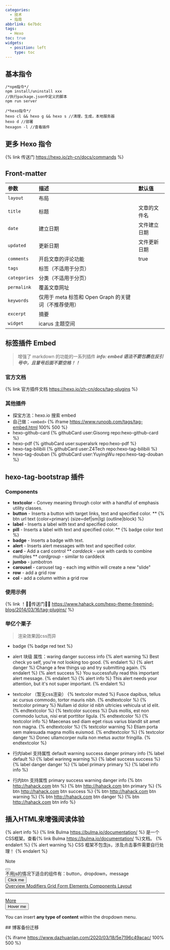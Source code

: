 ```yaml
---
categories:
  - 技术
  - 指南
abbrlink: 6e7bdc
tags:
  - Hexo
toc: true
widgets:
  - position: left
    type: toc
---
```

<!--more-->
## 基本指令

```plain 基本指令
/*npm指令*/
npm install/uninstall xxx
//执行package.json中定义的脚本
npm run server

/*hexo指令*/
hexo cl && hexo g && hexo s	//清理，生成，本地服务器
hexo d //部署
hexagon -l //查看插件
```

## 更多 Hexo 指令

<!-- more -->
{% link 传送门 https://hexo.io/zh-cn/docs/commands %}

## Front-matter
| 参数         | 描述                                                 | 默认值       |
| :----------- | :--------------------------------------------------- | :----------- |
| `layout`     | 布局                                                 |              |
| `title`      | 标题                                                 | 文章的文件名 |
| `date`       | 建立日期                                             | 文件建立日期 |
| `updated`    | 更新日期                                             | 文件更新日期 |
| `comments`   | 开启文章的评论功能                                   | true         |
| `tags`       | 标签（不适用于分页）                                 |              |
| `categories` | 分类（不适用于分页）                                 |              |
| `permalink`  | 覆盖文章网址                                         |              |
| `keywords`   | 仅用于 meta 标签和 Open Graph 的关键词（不推荐使用） |              |
| `excerpt`    | 摘要                                                 |              |
| `widget`     | icarus 主题空间                                      |              |

## 标签插件 Embed

> 增强了 markdown 的功能的一系列插件
> ***info: embed 语法不要包裹在反引号中，且冒号后面不要空格！！***
### 官方文档
{% link 官方插件文档 https://hexo.io/zh-cn/docs/tag-plugins %}
### 其他插件
- 探宝方法：hexo.io 搜索 embed
- 自己做：`<embed>`
{% iframe https://www.runoob.com/tags/tag-embed.html 100% 500 %}
- hexo-github-card
{% githubCard user:Gisonrg repo:hexo-github-card %}
- hexo-pdf
{% githubCard user:superalsrk repo:hexo-pdf %}
- hexo-tag-bilibili
{% githubCard user:Z4Tech repo:hexo-tag-bilibili %}
- hexo-tag-douban
{% githubCard user:YuyingWu repo:hexo-tag-douban %}
## hexo-tag-bootstrap 插件

### Components

- **textcolor** - Convey meaning through color with a handful of emphasis utility classes.
- **button** - Inserts a button with target links, text and specified color. ** {% btn url text (color=primary) (size=def|sm|lg) (outline|block) %}
- **label** - Inserts a label with text and specified color.
- **pill** - Inserts a label with text and specified color. ** {% badge color text %}
- **badge** - Inserts a badge with text.
- **alert** - Inserts alert messages with text and specified color.
- **card** - Add a card control ** *carddeck* - use with cards to combine multiples ** *cardgroup* - similar to carddeck
- **jumbo** - jumbotron
- **carousel** - carousel tag - each img within will create a new "slide"
- **row** - add a grid row
- **col** - add a column within a grid row
### 使用示例
{% link ！🐱‍🏍传送门🐱‍🏍 https://www.hahack.com/hexo-theme-freemind-blog/2014/03/16/tag-plugins/ %}
### 举亿个栗子
> 渲染效果因css而异
- badge
{% badge red text %}

- alert 块级 属性：waring danger success info
{% alert warning %}
Best check yo self, you're not looking too good.
{% endalert %}
{% alert danger %}
Change a few things up and try submitting again.
{% endalert %}
{% alert success %}
You successfully read this important alert message.
{% endalert %}
{% alert info %}
This alert needs your attention, but it's not super important.
{% endalert %}

- textcolor （暂无css渲染）
{% textcolor muted %}
Fusce dapibus, tellus ac cursus commodo, tortor mauris nibh.
{% endtextcolor %}
{% textcolor primary %}
Nullam id dolor id nibh ultricies vehicula ut id elit.
{% endtextcolor %}
{% textcolor success %}
Duis mollis, est non commodo luctus, nisi erat porttitor ligula.
{% endtextcolor %}
{% textcolor info %}
Maecenas sed diam eget risus varius blandit sit amet non magna.
{% endtextcolor %}
{% textcolor warning %}
Etiam porta sem malesuada magna mollis euismod.
{% endtextcolor %}
{% textcolor danger %}
Donec ullamcorper nulla non metus auctor fringilla.
{% endtextcolor %}

- 行内label 支持属性 default warning success danger primary info
{% label default %}
{% label warinng warning %}
{% label success success %}
{% label danger danger %}
{% label primary primary %}
{% label info info %}

- 行内btn 支持属性 primary success warning danger info
{% btn http://hahack.com btn %}
{% btn http://hahack.com btn primary %}
{% btn http://hahack.com btn success %}
{% btn http://hahack.com btn warning %}
{% btn http://hahack.com btn danger %}
{% btn http://hahack.com btn info %}

## 插入HTML来增强阅读体验

{% alert info %}
{% link Bulma https://bulma.io/documentation/ %} 是一个CSS框架。查看{% link Bulma https://bulma.io/documentation/ %}文档。
{% endalert %}
{% alert warning %}
CSS 框架不包含js，涉及点击事件需要自行处理！
{% endalert %}

<article class="message">
  <div class="message-header">
    <p>Note</p>
    <button class="delete" aria-label="delete"></button>
  </div>
  <div class="message-body">
    不用js的情况下适合的组件有：button，dropdown，message
  </div>
</article>

<div class="dropdown">
  <div class="dropdown-trigger">
    <button class="button" aria-haspopup="true" aria-controls="dropdown-menu3">
      <span>Click me</span>
      <span class="icon is-small">
        <i class="fas fa-angle-down" aria-hidden="true"></i>
      </span>
    </button>
  </div>
  <div class="dropdown-menu" id="dropdown-menu3" role="menu">
    <div class="dropdown-content">
      <a href="#" class="dropdown-item">
        Overview
      </a>
      <a href="#" class="dropdown-item">
        Modifiers
      </a>
      <a href="#" class="dropdown-item">
        Grid
      </a>
      <a href="#" class="dropdown-item">
        Form
      </a>
      <a href="#" class="dropdown-item">
        Elements
      </a>
      <a href="#" class="dropdown-item">
        Components
      </a>
      <a href="#" class="dropdown-item">
        Layout
      </a>
      <hr class="dropdown-divider">
      <a href="#" class="dropdown-item">
        More
      </a>
    </div>
  </div>
</div>

<div class="dropdown is-hoverable">
  <div class="dropdown-trigger">
    <button class="button" aria-haspopup="true" aria-controls="dropdown-menu4">
      <span>Hover me</span>
      <span class="icon is-small">
        <i class="fas fa-angle-down" aria-hidden="true"></i>
      </span>
    </button>
  </div>
  <div class="dropdown-menu" id="dropdown-menu4" role="menu">
    <div class="dropdown-content">
      <div class="dropdown-item">
        <p>You can insert <strong>any type of content</strong> within the dropdown menu.</p>
      </div>
    </div>
  </div>
</div>
## 博客备份迁移

{% iframe https://www.dazhuanlan.com/2020/03/18/5e7196c49acac/ 100% 500 %}
